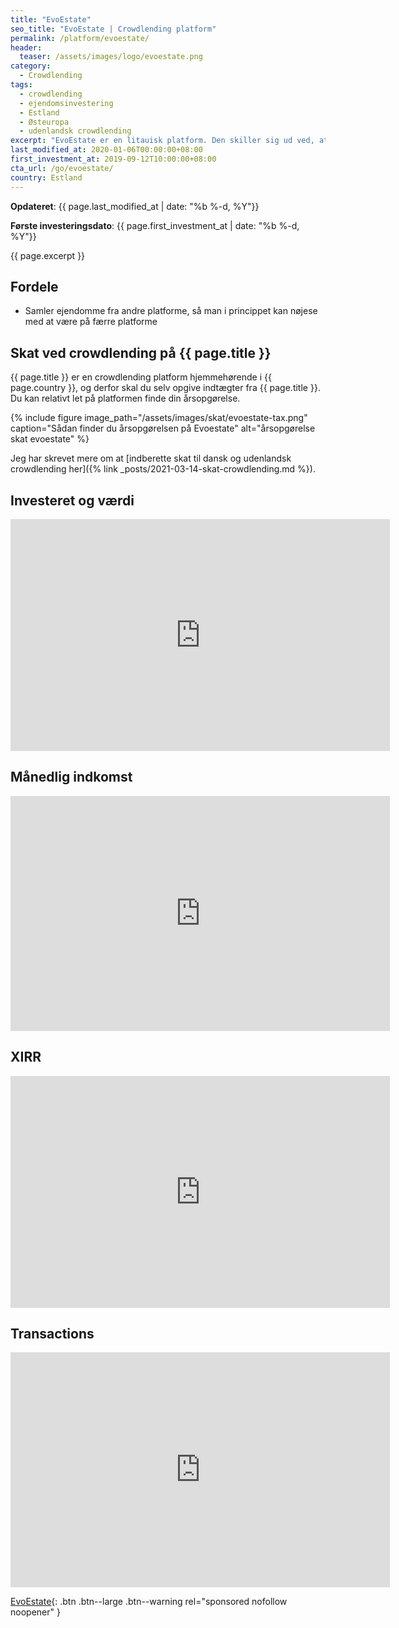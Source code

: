 ```yaml
---
title: "EvoEstate"
seo_title: "EvoEstate | Crowdlending platform"
permalink: /platform/evoestate/
header:
  teaser: /assets/images/logo/evoestate.png
category:
  - Crowdlending
tags:
  - crowdlending
  - ejendomsinvestering
  - Estland
  - Østeuropa
  - udenlandsk crowdlending
excerpt: "EvoEstate er en litauisk platform. Den skiller sig ud ved, at den udbyder ejendomme fra andre crowdlending platforme, der fokuserer på ejendomme."
last_modified_at: 2020-01-06T00:00:00+08:00
first_investment_at: 2019-09-12T10:00:00+08:00
cta_url: /go/evoestate/
country: Estland
---
```


**Opdateret**: {{ page.last_modified_at | date: "%b %-d, %Y"}}

**Første investeringsdato**: {{ page.first_investment_at | date: "%b %-d, %Y"}}

{{ page.excerpt }}

## Fordele

- Samler ejendomme fra andre platforme, så man i princippet kan nøjese med at være på færre platforme

## Skat ved crowdlending på {{ page.title }}

{{ page.title }} er en crowdlending platform hjemmehørende i {{ page.country }}, og derfor skal du selv opgive indtægter fra {{ page.title }}. Du kan relativt let på platformen finde din årsopgørelse.

{% include figure image_path="/assets/images/skat/evoestate-tax.png" caption="Sådan finder du årsopgørelsen på Evoestate" alt="årsopgørelse skat evoestate" %}

Jeg har skrevet mere om at [indberette skat til dansk og udenlandsk crowdlending her]({% link _posts/2021-03-14-skat-crowdlending.md %}).

## Investeret og værdi

<iframe width="607" height="371" seamless frameborder="0" scrolling="no" src="https://docs.google.com/spreadsheets/d/e/2PACX-1vQKZZbdj1cM5A4yCXjtjhxowXHoMhioXI-OR-mEPmmGgqQhcSr250VUM8SGVvRkWZziWUYleizmqAC2/pubchart?oid=1623372531&amp;format=image"></iframe>

## Månedlig indkomst

<iframe width="607" height="376" seamless frameborder="0" scrolling="no" src="https://docs.google.com/spreadsheets/d/e/2PACX-1vQKZZbdj1cM5A4yCXjtjhxowXHoMhioXI-OR-mEPmmGgqQhcSr250VUM8SGVvRkWZziWUYleizmqAC2/pubchart?oid=786607026&amp;format=image"></iframe>

## XIRR

<iframe width="607" height="371" seamless frameborder="0" scrolling="no" src="https://docs.google.com/spreadsheets/d/e/2PACX-1vQKZZbdj1cM5A4yCXjtjhxowXHoMhioXI-OR-mEPmmGgqQhcSr250VUM8SGVvRkWZziWUYleizmqAC2/pubchart?oid=1395749410&amp;format=image"></iframe>

## Transactions

<iframe width="607" height="376" seamless frameborder="0" scrolling="no" src="https://docs.google.com/spreadsheets/d/e/2PACX-1vQKZZbdj1cM5A4yCXjtjhxowXHoMhioXI-OR-mEPmmGgqQhcSr250VUM8SGVvRkWZziWUYleizmqAC2/pubchart?oid=390232919&amp;format=image"></iframe>

[EvoEstate](/go/evoestate/){: .btn .btn--large .btn--warning rel="sponsored nofollow noopener" }
